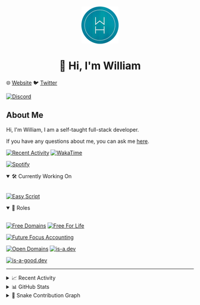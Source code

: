 <p align="center">
  <a href="https://wdh.gg/dev">
    <img src="https://raw.githubusercontent.com/WilliamDavidHarrison/WilliamDavidHarrison/main/assets/logo.png" height="100" width="100">
  </a>
</p>

<h1 align="center">👋 Hi, I'm William</h1>

🌐 [Website](https://wdh.gg/dev) 🐦 [Twitter](https://wdh.gg/twitter)

[![Discord](https://lanyard.cnrad.dev/api/853158265466257448)](https://wdh.gg/discord/account)

## About Me
Hi, I'm William, I am a self-taught full-stack developer.

If you have any questions about me, you can ask me [here](https://github.com/WilliamDavidHarrison/WilliamDavidHarrison/issues/new).

[![Recent Activity](https://img.shields.io/badge/-Recent%20Activity-333333?style=for-the-badge&logo=github)](https://wdh.gg/activity)
[![WakaTime](https://wakatime.com/badge/user/817e29c1-e1ac-4adc-936b-37bfa447c165.svg?style=for-the-badge)](https://wdh.gg/wakatime)

[![Spotify](https://spotify-github-profile.vercel.app/api/view?uid=4kteqc82me1u1vxevzly2azqs&cover_image=true&theme=novatorem&show_offline=false&background_color=121212&bar_color=53b14f&bar_color_cover=false)](https://wdh.gg/spotify)

<details open>
  <summary>🛠️ Currently Working On</summary>
  <br>

  [![Easy Script](https://img.shields.io/badge/Easy%20Script-333333?style=for-the-badge)](https://wdh.gg/easyscript)

</details>

<details open>
  <summary>💼 Roles</summary>
  <br>

  [![Free Domains](https://img.shields.io/badge/Free%20Domains-Owner-222222?style=for-the-badge)](https://wdh.gg/free-domains)
  [![Free For Life](https://img.shields.io/badge/Free%20For%20Life-Owner-222222?style=for-the-badge)](https://wdh.gg/free-for-life)

  [![Future Focus Accounting](https://img.shields.io/badge/Future%20Focus%20Accounting-Developer-222222?style=for-the-badge)](https://wdh.gg/ffa/github)

  [![Open Domains](https://img.shields.io/badge/Open%20Domains-Maintainer-222222?style=for-the-badge)](https://wdh.gg/open-domains)
  [![is-a.dev](https://img.shields.io/badge/is--a.dev-Maintainer-222222?style=for-the-badge)](https://wdh.gg/is-a-dev)

  [![is-a-good.dev](https://img.shields.io/badge/is--a--good.dev-Helper-222222?style=for-the-badge)](https://wdh.gg/is-a-good-dev)

</details>

---

<details>
  <summary>📈 Recent Activity</summary>
  <br>

  <!--RECENT_ACTIVITY:start-->
![pr_merged](https://cdn.jsdelivr.net/gh/Readme-Workflows/Readme-Icons@main/icons/octicons/PullRequestMerged.svg) [#4753](https://github.com/is-a-dev/register/pull/4753) **|** [is-a-dev/register](https://github.com/is-a-dev/register)<br>
![changes_approved](https://cdn.jsdelivr.net/gh/Readme-Workflows/Readme-Icons@main/icons/octicons/ApprovedChanges.svg) [#4753](https://github.com/is-a-dev/register/pull/4753#pullrequestreview-1292421960) **|** [is-a-dev/register](https://github.com/is-a-dev/register)<br>
![pr_merged](https://cdn.jsdelivr.net/gh/Readme-Workflows/Readme-Icons@main/icons/octicons/PullRequestMerged.svg) [#4752](https://github.com/is-a-dev/register/pull/4752) **|** [is-a-dev/register](https://github.com/is-a-dev/register)<br>
![changes_approved](https://cdn.jsdelivr.net/gh/Readme-Workflows/Readme-Icons@main/icons/octicons/ApprovedChanges.svg) [#4752](https://github.com/is-a-dev/register/pull/4752#pullrequestreview-1292406371) **|** [is-a-dev/register](https://github.com/is-a-dev/register)<br>
![changes_requested](https://cdn.jsdelivr.net/gh/Readme-Workflows/Readme-Icons@main/icons/octicons/RequestedChanges.svg) [#158](https://github.com/open-domains/register/pull/158#pullrequestreview-1292405779) **|** [open-domains/register](https://github.com/open-domains/register)<br>
![changes_requested](https://cdn.jsdelivr.net/gh/Readme-Workflows/Readme-Icons@main/icons/octicons/RequestedChanges.svg) [#4741](https://github.com/is-a-dev/register/pull/4741#pullrequestreview-1292336206) **|** [is-a-dev/register](https://github.com/is-a-dev/register)<br>
![issue_closed](https://cdn.jsdelivr.net/gh/Readme-Workflows/Readme-Icons@main/icons/octicons/IssueClosed.svg) [#4302](https://github.com/is-a-dev/register/issues/4302) **|** [is-a-dev/register](https://github.com/is-a-dev/register)<br>
![issue_closed](https://cdn.jsdelivr.net/gh/Readme-Workflows/Readme-Icons@main/icons/octicons/IssueClosed.svg) [#4683](https://github.com/is-a-dev/register/issues/4683) **|** [is-a-dev/register](https://github.com/is-a-dev/register)<br>
![pr_closed](https://cdn.jsdelivr.net/gh/Readme-Workflows/Readme-Icons@main/icons/octicons/PullRequestClosed.svg) [#4341](https://github.com/is-a-dev/register/pull/4341) **|** [is-a-dev/register](https://github.com/is-a-dev/register)<br>
![pr_closed](https://cdn.jsdelivr.net/gh/Readme-Workflows/Readme-Icons@main/icons/octicons/PullRequestClosed.svg) [#4290](https://github.com/is-a-dev/register/pull/4290) **|** [is-a-dev/register](https://github.com/is-a-dev/register)<br>
  <!--RECENT_ACTIVITY:end-->

  <!--RECENT_ACTIVITY:last_update-->
###### Last Updated: 10th February, 2023 @ 07:46am UTC
  <!--RECENT_ACTIVITY:last_update_end-->

</details>

<details>
  <summary>📊 GitHub Stats</summary>
  <br>

  ![GitHub Stats](https://github-readme-stats.vercel.app/api?username=williamdavidharrison&theme=algolia&show_icons=true&border_radius=8&count_private=true&include_all_commits=true)

  ![Top Languages](https://github-readme-stats.vercel.app/api/top-langs/?username=williamdavidharrison&theme=algolia&layout=compact&border_radius=8)

</details>

<details>
  <summary>🐍 Snake Contribution Graph</summary>
  <br>

  ![Snake](https://github.com/WilliamDavidHarrison/WilliamDavidHarrison/blob/output/github-contribution-grid-snake.svg)

</details>
